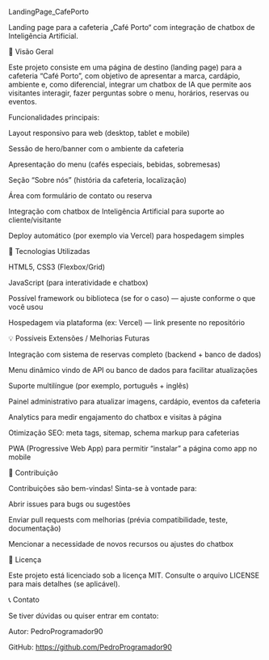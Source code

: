 LandingPage_CafePorto

Landing page para a cafeteria „Café Porto“ com integração de chatbox de Inteligência Artificial.

🎯 Visão Geral

Este projeto consiste em uma página de destino (landing page) para a cafeteria “Café Porto”, com objetivo de apresentar a marca, cardápio, ambiente e, como diferencial, integrar um chatbox de IA que permite aos visitantes interagir, fazer perguntas sobre o menu, horários, reservas ou eventos.

Funcionalidades principais:

Layout responsivo para web (desktop, tablet e mobile)

Sessão de hero/banner com o ambiente da cafeteria

Apresentação do menu (cafés especiais, bebidas, sobremesas)

Seção “Sobre nós” (história da cafeteria, localização)

Área com formulário de contato ou reserva

Integração com chatbox de Inteligência Artificial para suporte ao cliente/visitante

Deploy automático (por exemplo via Vercel) para hospedagem simples

🧰 Tecnologias Utilizadas

HTML5, CSS3 (Flexbox/Grid)

JavaScript (para interatividade e chatbox)

Possível framework ou biblioteca (se for o caso) — ajuste conforme o que você usou

Hospedagem via plataforma (ex: Vercel) — link presente no repositório

💡 Possíveis Extensões / Melhorias Futuras

Integração com sistema de reservas completo (backend + banco de dados)

Menu dinâmico vindo de API ou banco de dados para facilitar atualizações

Suporte multilíngue (por exemplo, português + inglês)

Painel administrativo para atualizar imagens, cardápio, eventos da cafeteria

Analytics para medir engajamento do chatbox e visitas à página

Otimização SEO: meta tags, sitemap, schema markup para cafeterias

PWA (Progressive Web App) para permitir “instalar” a página como app no mobile

👤 Contribuição

Contribuições são bem-vindas! Sinta-se à vontade para:

Abrir issues para bugs ou sugestões

Enviar pull requests com melhorias (prévia compatibilidade, teste, documentação)

Mencionar a necessidade de novos recursos ou ajustes do chatbox

📄 Licença

Este projeto está licenciado sob a licença MIT. Consulte o arquivo LICENSE para mais detalhes (se aplicável).

📞 Contato

Se tiver dúvidas ou quiser entrar em contato:

Autor: PedroProgramador90

GitHub: https://github.com/PedroProgramador90

